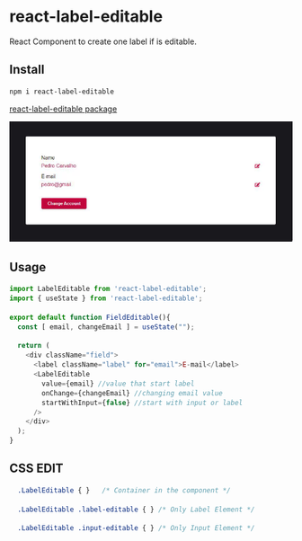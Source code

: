 # react-label-editable

React Component to create one label if is editable.

## Install

```bash
npm i react-label-editable
```

[react-label-editable package](https://www.npmjs.com/package/react-label-editable)


![authenticate-example](./assets/example_.gif)

## Usage

```js | pure 
import LabelEditable from 'react-label-editable';
import { useState } from 'react-label-editable';

export default function FieldEditable(){
  const [ email, changeEmail ] = useState("");

  return (
    <div className="field">
      <label className="label" for="email">E-mail</label>
      <LabelEditable 
        value={email} //value that start label
        onChange={changeEmail} //changing email value
        startWithInput={false} //start with input or label
      />
    </div>
  );
}
```

## CSS EDIT

```css | pure
  .LabelEditable { }   /* Container in the component */

  .LabelEditable .label-editable { } /* Only Label Element */

  .LabelEditable .input-editable { } /* Only Input Element */
```